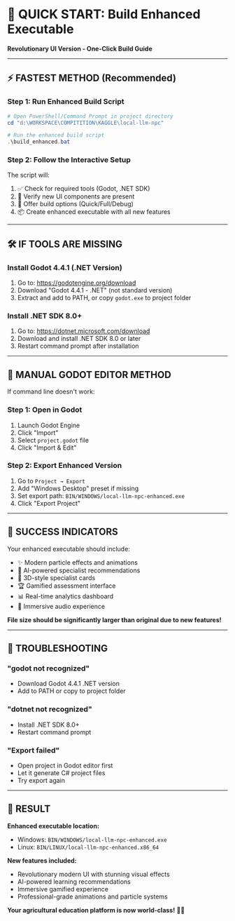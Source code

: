 # 🚀 QUICK START: Build Enhanced Executable
**Revolutionary UI Version - One-Click Build Guide**

---

## ⚡ **FASTEST METHOD (Recommended)**

### **Step 1: Run Enhanced Build Script**
```powershell
# Open PowerShell/Command Prompt in project directory
cd "d:\WORKSPACE\COMPITITION\KAGGLE\local-llm-npc"

# Run the enhanced build script
.\build_enhanced.bat
```

### **Step 2: Follow the Interactive Setup**
The script will:
1. ✅ Check for required tools (Godot, .NET SDK)
2. 🎨 Verify new UI components are present
3. 🚀 Offer build options (Quick/Full/Debug)
4. 📦 Create enhanced executable with all new features

---

## 🛠️ **IF TOOLS ARE MISSING**

### **Install Godot 4.4.1 (.NET Version)**
1. Go to: https://godotengine.org/download
2. Download "Godot 4.4.1 - .NET" (not standard version)
3. Extract and add to PATH, or copy `godot.exe` to project folder

### **Install .NET SDK 8.0+**
1. Go to: https://dotnet.microsoft.com/download
2. Download and install .NET SDK 8.0 or later
3. Restart command prompt after installation

---

## 🎯 **MANUAL GODOT EDITOR METHOD**

If command line doesn't work:

### **Step 1: Open in Godot**
1. Launch Godot Engine
2. Click "Import"
3. Select `project.godot` file
4. Click "Import & Edit"

### **Step 2: Export Enhanced Version**
1. Go to `Project → Export`
2. Add "Windows Desktop" preset if missing
3. Set export path: `BIN/WINDOWS/local-llm-npc-enhanced.exe`
4. Click "Export Project"

---

## 🎊 **SUCCESS INDICATORS**

Your enhanced executable should include:
- ✨ Modern particle effects and animations
- 🤖 AI-powered specialist recommendations  
- 💎 3D-style specialist cards
- 🏆 Gamified assessment interface
- 📊 Real-time analytics dashboard
- 🎵 Immersive audio experience

**File size should be significantly larger than original due to new features!**

---

## 🚨 **TROUBLESHOOTING**

### **"godot not recognized"**
- Download Godot 4.4.1 .NET version
- Add to PATH or copy to project folder

### **"dotnet not recognized"**  
- Install .NET SDK 8.0+
- Restart command prompt

### **"Export failed"**
- Open project in Godot editor first
- Let it generate C# project files
- Try export again

---

## 🌟 **RESULT**

**Enhanced executable location:**
- Windows: `BIN/WINDOWS/local-llm-npc-enhanced.exe`
- Linux: `BIN/LINUX/local-llm-npc-enhanced.x86_64`

**New features included:**
- Revolutionary modern UI with stunning visual effects
- AI-powered learning recommendations
- Immersive gamified experience
- Professional-grade animations and particle systems

**Your agricultural education platform is now world-class!** 🌱✨
